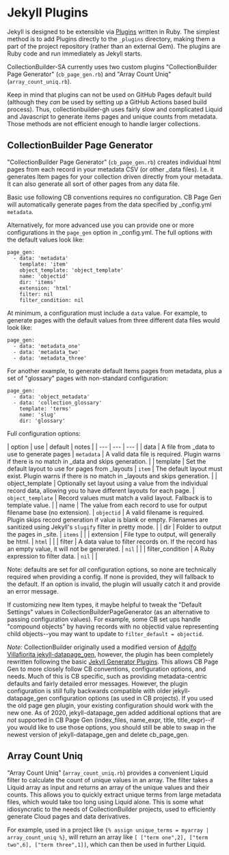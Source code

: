 # Jekyll Plugins

Jekyll is designed to be extensible via [Plugins](https://jekyllrb.com/docs/plugins/) written in Ruby.
The simplest method is to add Plugins directly to the `_plugins` directory, making them a part of the project repository (rather than an external Gem).
The plugins are Ruby code and run immediately as Jekyll starts.

CollectionBuilder-SA currently uses two custom plugins "CollectionBuilder Page Generator" (`cb_page_gen.rb`) and "Array Count Uniq" (`array_count_uniq.rb`).

Keep in mind that plugins can not be used on GitHub Pages default build (although they *can* be used by setting up a GitHub Actions based build process).
Thus, collectionbuilder-gh uses fairly slow and complicated Liquid and Javascript to generate items pages and unique counts from metadata.
Those methods are not efficient enough to handle larger collections.

## CollectionBuilder Page Generator

"CollectionBuilder Page Generator" (`cb_page_gen.rb`) creates individual html pages from each record in your metadata CSV (or other _data files). 
I.e. it generates Item pages for your collection driven directly from your metadata.
It can also generate all sort of other pages from any data file.

Basic use following CB conventions requires no configuration. 
CB Page Gen will automatically generate pages from the data specified by _config.yml `metadata`.

Alternatively, for more advanced use you can provide one or more configurations in the `page_gen` option in _config.yml. 
The full options with the default values look like:

```
page_gen:
  - data: 'metadata'
    template: 'item'
    object_template: 'object_template'
    name: 'objectid'
    dir: 'items'
    extension: 'html' 
    filter: nil
    filter_condition: nil
```

At minimum, a configuration must include a `data` value. 
For example, to generate pages with the default values from three different data files would look like:

```
page_gen:
  - data: 'metadata_one'
  - data: 'metadata_two'
  - data: 'metadata_three'
```

For another example, to generate default Items pages from metadata, plus a set of "glossary" pages with non-standard configuration:

```
page_gen:
  - data: 'object_metadata'
  - data: 'collection_glossary'
    template: 'terms'
    name: 'slug'
    dir: 'glossary'
```

Full configuration options:

| option | use | default | notes |
| --- | --- | --- |
| data | A file from _data to use to generate pages | `metadata` | A valid data file is required. Plugin warns if there is no match in _data and skips generation. |
| template | Set the default layout to use for pages from _layouts | `item` | The default layout must exist. Plugin warns if there is no match in _layouts and skips generation. |
| object_template | Optionally set layout using a value from the individual record data, allowing you to have different layouts for each page. | `object_template` | Record values must match a valid layout. Fallback is to template value. |
| name | The value from each record to use for output filename base (no extension). | `objectid` | A valid filename is required. Plugin skips record generation if value is blank or empty. Filenames are sanitized using Jekyll's `slugify` filter in pretty mode. |
| dir | Folder to output the pages in _site. | `items` |  |
| extension | File type to output, will generally be html. | `html` |  | 
| filter | A data value to filter records on. If the record has an empty value, it will not be generated. | `nil` | |
| filter_condition | A Ruby expression to filter data. | `nil` | |

Note: defaults are set for *all* configuration options, so none are technically required when providing a config.
If none is provided, they will fallback to the default.
If an option is invalid, the plugin will usually catch it and provide an error message.

If customizing new Item types, it maybe helpful to tweak the "Default Settings" values in CollectionBuilderPageGenerator (as an alternative to passing configuration values).
For example, some CB set ups handle "compound objects" by having records with no objectid value representing child objects--you may want to update to `filter_default = objectid`.

*Note:* CollectionBuilder originally used a modified version of [Adolfo Villafiorita jekyll-datapage_gen](https://github.com/avillafiorita/jekyll-datapage_gen), however, the plugin has been completely rewritten following the basic [Jekyll Generator Plugins](https://jekyllrb.com/docs/plugins/generators/).
This allows CB Page Gen to more closely follow CB conventions, configuration options, and needs.
Much of this is CB specific, such as providing metadata-centric defaults and fairly detailed error messages.
However, the plugin configuration is still fully backwards compatible with older jekyll-datapage_gen configuration options (as used in CB projects). 
If you used the old page gen plugin, your existing configuration should work with the new one.
As of 2020, jekyll-datapage_gen added additional options that are *not* supported in CB Page Gen (index_files, name_expr, title, title_expr)--if you would like to use those options, you should still be able to swap in the newest version of jekyll-datapage_gen and delete cb_page_gen.

## Array Count Uniq

"Array Count Uniq" (`array_count_uniq.rb`) provides a convenient Liquid filter to calculate the count of unique values in an array.
The filter takes a Liquid array as input and returns an array of the unique values and their counts. 
This allows you to quickly extract unique terms from large metadata files, which would take too long using Liquid alone.
This is some what idiosyncratic to the needs of CollectionBuilder projects, used to efficiently generate Cloud pages and data derivatives.

For example, used in a project like `{% assign unique_terms = myarray | array_count_uniq %}`, 
will return an array like `[ ["term one",2], ["term two",6], ["term three",1]]`,
which can then be used in further Liquid.
